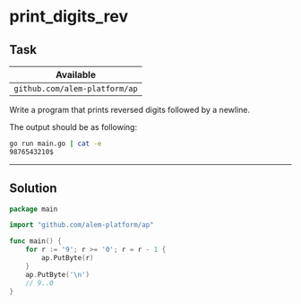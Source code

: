 # print_digits_rev

## Task

| Available                     |
| ----------------------------- |
| `github.com/alem-platform/ap` |

Write a program that prints reversed digits followed by a newline.

The output should be as following:

```sh
go run main.go | cat -e
9876543210$
```

---

## Solution

```go
package main

import "github.com/alem-platform/ap"

func main() {
    for r := '9'; r >= '0'; r = r - 1 {
        ap.PutByte(r)
    }
    ap.PutByte('\n')
    // 9..0
}
```
